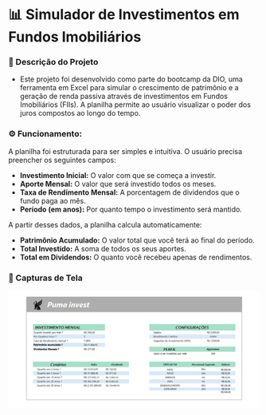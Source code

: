# 📊 Simulador de Investimentos em Fundos Imobiliários

### 📝 Descrição do Projeto
- Este projeto foi desenvolvido como parte do bootcamp da DIO, uma ferramenta em Excel para simular o crescimento de patrimônio e a geração de renda passiva através de investimentos em Fundos Imobiliários (FIIs). A planilha permite ao usuário visualizar o poder dos juros compostos ao longo do tempo.

### ⚙️ Funcionamento:
A planilha foi estruturada para ser simples e intuitiva. O usuário precisa preencher os seguintes campos:
- **Investimento Inicial:** O valor com que se começa a investir.
- **Aporte Mensal:** O valor que será investido todos os meses.
- **Taxa de Rendimento Mensal:** A porcentagem de dividendos que o fundo paga ao mês.
- **Período (em anos):** Por quanto tempo o investimento será mantido.

A partir desses dados, a planilha calcula automaticamente:
- **Patrimônio Acumulado:** O valor total que você terá ao final do período.
- **Total Investido:** A soma de todos os seus aportes.
- **Total em Dividendos:** O quanto você recebeu apenas de rendimentos.

### 📸 Capturas de Tela

![image](Puma_Invest.png)
